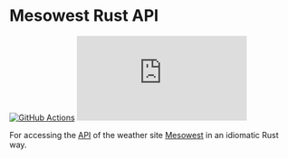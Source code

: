 # Mesowest Rust API
[![GitHub Actions](https://img.shields.io/github/workflow/status/RossSmyth/mesowest.rs/CI?style=for-the-badge)](https://github.com/RossSmyth/mesowest.rs/blob/main/.github/workflows/main.yml)
[![MPL-2.0](https://img.shields.io/github/license/RossSmyth/mesowest.rs?style=for-the-badge)](https://www.mozilla.org/en-US/MPL/2.0/)

For accessing the [API](https://developers.synopticdata.com/mesonet/) of the weather site [Mesowest](https://mesowest.utah.edu/) in an idiomatic Rust way.